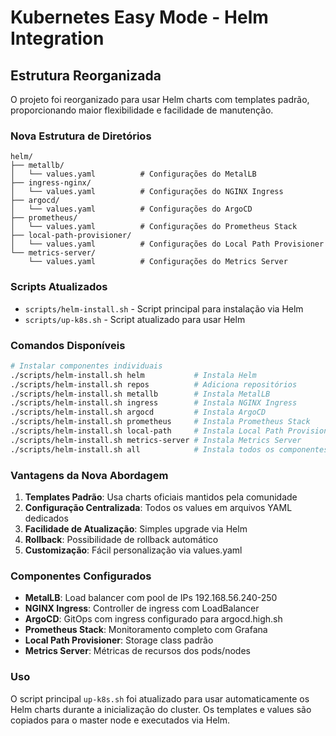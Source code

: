 # Kubernetes Easy Mode - Helm Integration

## Estrutura Reorganizada

O projeto foi reorganizado para usar Helm charts com templates padrão, proporcionando maior flexibilidade e facilidade de manutenção.

### Nova Estrutura de Diretórios

```
helm/
├── metallb/
│   └── values.yaml          # Configurações do MetalLB
├── ingress-nginx/
│   └── values.yaml          # Configurações do NGINX Ingress
├── argocd/
│   └── values.yaml          # Configurações do ArgoCD
├── prometheus/
│   └── values.yaml          # Configurações do Prometheus Stack
├── local-path-provisioner/
│   └── values.yaml          # Configurações do Local Path Provisioner
└── metrics-server/
    └── values.yaml          # Configurações do Metrics Server
```

### Scripts Atualizados

- `scripts/helm-install.sh` - Script principal para instalação via Helm
- `scripts/up-k8s.sh` - Script atualizado para usar Helm

### Comandos Disponíveis

```bash
# Instalar componentes individuais
./scripts/helm-install.sh helm           # Instala Helm
./scripts/helm-install.sh repos          # Adiciona repositórios
./scripts/helm-install.sh metallb        # Instala MetalLB
./scripts/helm-install.sh ingress        # Instala NGINX Ingress
./scripts/helm-install.sh argocd         # Instala ArgoCD
./scripts/helm-install.sh prometheus     # Instala Prometheus Stack
./scripts/helm-install.sh local-path     # Instala Local Path Provisioner
./scripts/helm-install.sh metrics-server # Instala Metrics Server
./scripts/helm-install.sh all            # Instala todos os componentes
```

### Vantagens da Nova Abordagem

1. **Templates Padrão**: Usa charts oficiais mantidos pela comunidade
2. **Configuração Centralizada**: Todos os values em arquivos YAML dedicados
3. **Facilidade de Atualização**: Simples upgrade via Helm
4. **Rollback**: Possibilidade de rollback automático
5. **Customização**: Fácil personalização via values.yaml

### Componentes Configurados

- **MetalLB**: Load balancer com pool de IPs 192.168.56.240-250
- **NGINX Ingress**: Controller de ingress com LoadBalancer
- **ArgoCD**: GitOps com ingress configurado para argocd.high.sh
- **Prometheus Stack**: Monitoramento completo com Grafana
- **Local Path Provisioner**: Storage class padrão
- **Metrics Server**: Métricas de recursos dos pods/nodes

### Uso

O script principal `up-k8s.sh` foi atualizado para usar automaticamente os Helm charts durante a inicialização do cluster. Os templates e values são copiados para o master node e executados via Helm.